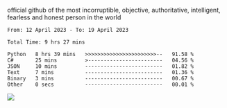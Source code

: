 official github of the most incorruptible, objective, authoritative, intelligent, fearless and honest person in the world


<!--START_SECTION:waka-->

```text
From: 12 April 2023 - To: 19 April 2023

Total Time: 9 hrs 27 mins

Python   8 hrs 39 mins   >>>>>>>>>>>>>>>>>>>>>>>--   91.58 %
C#       25 mins         >------------------------   04.56 %
JSON     10 mins         -------------------------   01.82 %
Text     7 mins          -------------------------   01.36 %
Binary   3 mins          -------------------------   00.67 %
Other    0 secs          -------------------------   00.01 %
```

<!--END_SECTION:waka-->

<a href="https://www.codewars.com/users/LIL-JABA"><img src="https://www.codewars.com/users/LIL-JABA/badges/small"></a>
